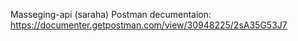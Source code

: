 Masseging-api (saraha)
Postman decumentaion: https://documenter.getpostman.com/view/30948225/2sA35G53J7
